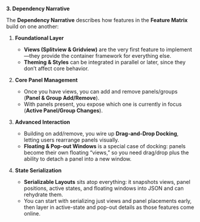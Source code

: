 **3. Dependency Narrative**

The **Dependency Narrative** describes how features in the **Feature Matrix** build on one another:

1. **Foundational Layer**
   - **Views (Splitview & Gridview)** are the very first feature to implement—they provide the container framework for everything else.
   - **Theming & Styles** can be integrated in parallel or later, since they don’t affect core behavior.

2. **Core Panel Management**
   - Once you have views, you can add and remove panels/groups (**Panel & Group Add/Remove**).
   - With panels present, you expose which one is currently in focus (**Active Panel/Group Changes**).

3. **Advanced Interaction**
   - Building on add/remove, you wire up **Drag-and-Drop Docking**, letting users rearrange panels visually.
   - **Floating & Pop-out Windows** is a special case of docking: panels become their own floating “views,” so you need drag/drop plus the ability to detach a panel into a new window.

4. **State Serialization**
   - **Serializable Layouts** sits atop everything: it snapshots views, panel positions, active states, and floating windows into JSON and can rehydrate them.
   - You can start with serializing just views and panel placements early, then layer in active-state and pop-out details as those features come online.

